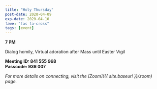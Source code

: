 ```yaml
---
title: "Holy Thursday"
post-date: 2020-04-09
exp-date: 2020-04-10
fawe: "fas fa-cross"
tags: [event]
---
```

**7 PM**

Dialog homily, Virtual adoration after Mass until Easter Vigil

**Meeting ID: 841 555 968**
<br>
**Passcode: 936 007**

*For more details on connecting, visit the [Zoom]({{ site.baseurl }}/zoom) page.*